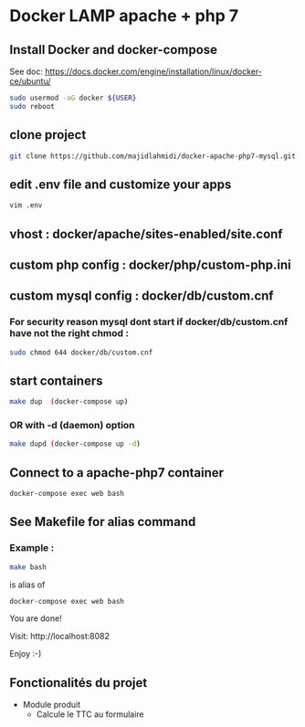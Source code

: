 Docker LAMP apache + php 7
==========================

## Install Docker and docker-compose

See doc: https://docs.docker.com/engine/installation/linux/docker-ce/ubuntu/

```bash
sudo usermod -aG docker ${USER}
sudo reboot
```

## clone project

```bash
git clone https://github.com/majidlahmidi/docker-apache-php7-mysql.git && cd docker-apache-php7-mysql
```

## edit .env file and customize your apps

```bash
vim .env
```

## vhost : docker/apache/sites-enabled/site.conf
## custom php config : docker/php/custom-php.ini
## custom mysql config : docker/db/custom.cnf

### For security reason mysql dont start if docker/db/custom.cnf have not the right chmod :

```bash
sudo chmod 644 docker/db/custom.cnf
```

## start containers

```bash
make dup  (docker-compose up)
```
### OR with -d  (daemon) option

```bash
make dupd (docker-compose up -d)
```

## Connect to a apache-php7 container

```bash
docker-compose exec web bash
```

## See Makefile for alias command
### Example :

```bash
make bash
```
is alias of 

```bash
docker-compose exec web bash
```

You are done!

Visit: http://localhost:8082

Enjoy :-)

## Fonctionalités du projet
- Module produit
    - Calcule le TTC au formulaire